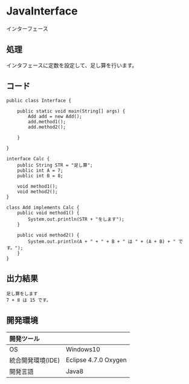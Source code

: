 # JavaInterface
インターフェース

## 処理
インタフェースに定数を設定して、足し算を行います。

## コード
```
public class Interface {

	public static void main(String[] args) {
		Add add = new Add();
		add.method1();
		add.method2();

	}

}

interface Calc {
	public String STR = "足し算";
	public int A = 7;
	public int B = 8;

	void method1();
	void method2();
}

class Add implements Calc {
	public void method1() {
        System.out.println(STR + "をします");
    }

    public void method2() {
        System.out.println(A + " + " + B + " は " + (A + B) + " です。");
    }
}
```

## 出力結果  
```
足し算をします
7 + 8 は 15 です。
```
  
## 開発環境
| 開発ツール |  |
|:-|:-|
| OS | Windows10 |
| 統合開発環境(IDE) | Eclipse 4.7.0 Oxygen |
| 開発言語 | Java8 |
